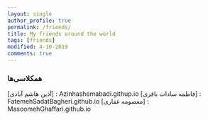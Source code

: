 ```yaml
---
layout: single
author_profile: true
permalink: /friends/
title: My friends around the world
tags: [friends]
modified: 4-10-2019
comments: true
---
```


### همکلاسی‌ها
[آذین هاشم آبادی] : Azinhashemabadi.githup.io
[فاطمه سادات باقری] : FatemehSadatBagheri.github.io
[معصومه غفاری] : MasoomehGhaffari.github.io




